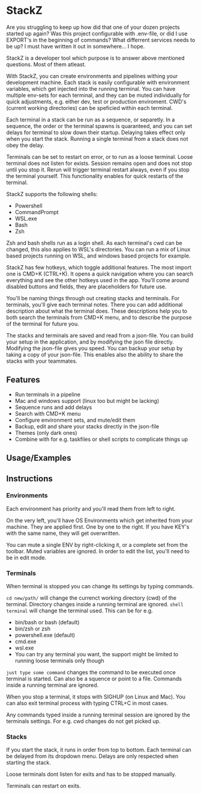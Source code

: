 
# StackZ

Are you struggling to keep up how did that one of your dozen projects started up again? Was this project configurable with .env-file, or did I use EXPORT's in the beginning of commands? What differrent services needs to be up?
I must have written it out in somewhere... I hope. 

StackZ is a developer tool which purpose is to answer above mentioned questions. Most of them atleast. 

With StackZ, you can create environments and pipelines withing your development machine. Each stack is easily configurable with environment variables, which get injected into the running terminal. You can have multiple env-sets for each terminal, and they can be muted individually for quick adjustments, e.g. either dev, test or production enviroment. CWD's (current working directories) can be speficied within each terminal.

Each terminal in a stack can be run as a sequence, or separetly. In a sequence, the order or the terminal spawns is quaranteed, and you can set delays for terminal to slow down their startup. Delaying takes effect only when you start the stack. Running a single terminal from a stack does not obey the delay. 

Terminals can be set to restart on error, or to run as a loose terminal. Loose terminal does not listen for exists. Session remains open and does not stop until you stop it. Rerun will trigger terminal restart always, even if you stop the terminal yourself. This functionality enables for quick restarts of the terminal. 

StackZ supports the following shells:

- Powershell
- CommandPrompt
- WSL.exe
- Bash
- Zsh

Zsh and bash shells run as a login shell. As each terminal's cwd can be changed, this also applies to WSL's directories. You can run a mix of Linux based projects running on WSL, and windows based projects for example. 

StackZ has few hotkeys, which toggle additional features. The most import one is CMD+K (CTRL+K). It opens a quick navigation where you can search everything and see the other hotkeys used in the app. You'll come around disabled buttons and fields, they are placeholders for future use. 

You'll be naming things through out creating stacks and terminals. For terminals, you'll give each terminal notes. There you can add additional description about what the terminal does. These descriptions help you to both search the terminals from CMD+K menu, and to describe the purpose of the terminal for future you. 

The stacks and terminals are saved and read from a json-file. You can build your setup in the application, and by modifying the json file directly. Modifying the json-file gives you speed. You can backup your setup by taking a copy of your json-file. This enables also the ability to share the stacks with your teammates. 



## Features

- Run terminals in a pipeline
- Mac and windows support (linux too but might be lacking)
- Sequence runs and add delays
- Search with CMD+K menu
- Configure environment sets, and mute/edit them
- Backup, edit and share your stacks directly in the json-file
- Themes (only dark ones)
- Combine with for e.g. taskfiles or shell scripts to complicate things up



## Usage/Examples

### 


## Instructions

### Environments

Each environment has priority and you'll read them from left to right. 

On the very left, you'll have OS Environments which get inherited from your machine. They are applied first. One by one to the right. If you have KEY's with the same name, they will get overwritten.

You can mute a single ENV by right-clicking it, or a complete set from the toolbar. Muted variables are ignored. In order to edit the list, you'll need to be in edit mode. 

### Terminals

When terminal is stopped you can change its settings by typing commands. 

`cd new/path/` will change the currenct working directory (cwd) of the terminal. Directory changes inside a running terminal are ignored. 
`shell terminal` will change the terminal used. This can be for e.g.

- bin/bash or bash (default)
- bin/zsh or zsh
- powershell.exe (default)
- cmd.exe
- wsl.exe
- You can try any terminal you want, the support might be limited to running loose terminals only though

`just type some command` changes the command to be executed once terminal is started. Can also be a squence or point to a file. Commands inside a running terminal are ignored.

When you stop a terminal, it stops with SIGHUP (on Linux and Mac).
You can also exit terminal process with typing CTRL+C in most cases. 

Any commands typed inside a running terminal session are ignored by the terminals settings. For e.g. cwd changes do not get picked up. 

### Stacks

If you start the stack, it runs in order from top to bottom. Each terminal can be delayed from its dropdown menu. Delays are only respected when starting the stack. 

Loose terminals dont listen for exits and has to be stopped manually.

Terminals can restart on exits.
